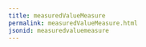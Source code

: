 ```yaml
---
title: measuredValueMeasure
permalink: measuredValueMeasure.html
jsonid: measuredvaluemeasure
---
```

